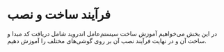 # فرآیند ساخت و نصب

در این بخش می‌خواهیم آموزش ساخت سیستم‌عامل اندروید شامل دریافت کد مبدا و ساخت آن و در نهایت فرآیند نصب آن بر روی گوشی‌های مختلف را آموزش دهیم.